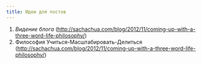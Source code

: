 ```yaml
---
title: Идеи для постов
---
```


1. *Видение блога*
   (http://sachachua.com/blog/2012/11/coming-up-with-a-three-word-life-philosophy/)
2. Философия Учиться-Масштабировать-Делиться
   (http://sachachua.com/blog/2012/11/coming-up-with-a-three-word-life-philosophy/)
